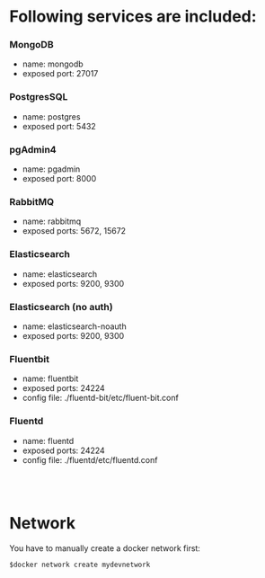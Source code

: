 # Following services are included:

### **MongoDB**
- name: mongodb
- exposed port: 27017

### **PostgresSQL**
- name: postgres
- exposed port: 5432

### **pgAdmin4**
- name: pgadmin
- exposed port: 8000

### **RabbitMQ**
- name: rabbitmq
- exposed ports: 5672, 15672

### **Elasticsearch**
- name: elasticsearch
- exposed ports: 9200, 9300

### **Elasticsearch (no auth)**
- name: elasticsearch-noauth
- exposed ports: 9200, 9300

### **Fluentbit**
- name: fluentbit
- exposed ports: 24224
- config file: ./fluentd-bit/etc/fluent-bit.conf

### **Fluentd**
- name: fluentd
- exposed ports: 24224
- config file: ./fluentd/etc/fluentd.conf


<br><br>

# Network
You have to manually create a docker network first:
```
$docker network create mydevnetwork
```
